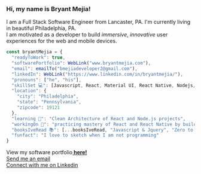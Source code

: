 <h3>Hi, my name is Bryant Mejia! </h3>
<p>I am a Full Stack Software Engineer from Lancaster, PA. I'm currently living in beautiful Philadelphia, PA.
  <br/>
I am motivated as a developer to build <em>immersive</em>, <i>innovative</i> user experiences for the web and mobile devices. </p>

```javascript
const bryantMejia = {
  "readyToWork": true,
  "softwarePortfolio": WebLink("www.bryantmejia.com"),
  "email": emailTo("bmejiadeveloper2@gmail.com"),
  "linkedIn": WebLink("https://www.linkedin.com/in/bryantmejia/"),
  "pronouns": ["he", "his"],
  "skillSet 💻": [Javascript, React, Material UI, React Native, Nodejs, Expressjs, MongoDB, HTML, CSS, SASS],
  "location": {
    "city": "Philadelphia",
    "state": "Pennsylvania",
    "zipcode": 19121
  },
  "learning 🌱": "Clean Architecture of React and Node.js projects",
  "workingOn 🔭": "practicing mastery of React and React Native by building a social media application",
  "booksIveRead 📚": [...booksIveRead, "Javascript & Jquery", "Zero to One"],
  "funfact": "I love to sketch when I am not programming"
}
```
<div>View my software portfolio<b><a href="www.bryantmejia.com"> here!</a></b></div>
<div><a href="mailto:bmejiadeveloper2@gmail.com" target="_blank">Send me an email</a></div>
<div><a href="https://www.linkedin.com/in/bryantmejia/" target="_blank">Connect with me on Linkedin</a></div>
